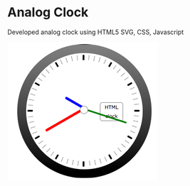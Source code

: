 # Analog Clock
Developed analog clock using HTML5 SVG, CSS, Javascript

![Analog Clock](https://github.com/swathivottigunta/analog-clock/blob/master/clock.png)
